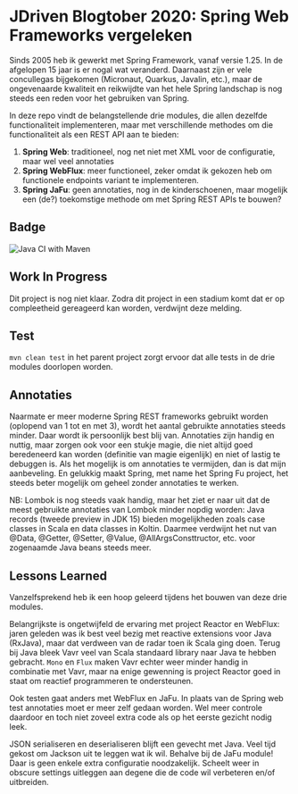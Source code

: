 # JDriven Blogtober 2020: Spring Web Frameworks vergeleken

Sinds 2005 heb ik gewerkt met Spring Framework, vanaf versie 1.25. In de afgelopen 15 jaar is er nogal wat veranderd.
Daarnaast zijn er vele concullegas bijgekomen (Micronaut, Quarkus, Javalin, etc.), maar de ongevenaarde kwaliteit en
reikwijdte van het hele Spring landschap is nog steeds een reden voor het gebruiken van Spring.

In deze repo vindt de belangstellende drie modules, die allen dezelfde functionaliteit implementeren, maar met
verschillende methodes om die functionaliteit als een REST API aan te bieden:

1. **Spring Web**: traditioneel, nog net niet met XML voor de configuratie, maar wel veel annotaties
2. **Spring WebFlux**: meer functioneel, zeker omdat ik gekozen heb om functionele endpoints variant te implementeren.
3. **Spring JaFu**: geen annotaties, nog in de kinderschoenen, maar mogelijk een (de?) toekomstige methode om met Spring REST APIs
te bouwen?

## Badge

![Java CI with Maven](https://github.com/jvorhauer/spring-webs-blog/workflows/Java%20CI%20with%20Maven/badge.svg)

## Work In Progress

Dit project is nog niet klaar. Zodra dit project in een stadium komt dat er op compleetheid gereageerd kan worden, verdwijnt deze melding.

## Test

```mvn clean test``` in het parent project zorgt ervoor dat alle tests in de drie modules doorlopen worden.

## Annotaties

Naarmate er meer moderne Spring REST frameworks gebruikt worden (oplopend van 1 tot en met 3), wordt het aantal gebruikte
annotaties steeds minder.
Daar wordt ik persoonlijk best blij van. Annotaties zijn handig en nuttig, maar zorgen ook voor een stukje magie, die niet altijd
goed beredeneerd kan worden (definitie van magie eigenlijk) en niet of lastig te debuggen is.
Als het mogelijk is om annotaties te vermijden, dan is dat mijn aanbeveling. En gelukkig maakt Spring, met name het Spring Fu project, het steeds beter mogelijk om geheel zonder annotaties te werken.

NB: Lombok is nog steeds vaak handig, maar het ziet er naar uit dat de meest gebruikte annotaties van Lombok minder nopdig worden: Java records (tweede preview in JDK 15) bieden mogelijkheden zoals case classes in Scala en data classes in Koltin. Daarmee verdwijnt het nut van @Data, @Getter, @Setter, @Value, @AllArgsConsttructor, etc. voor zogenaamde Java beans steeds meer.

## Lessons Learned

Vanzelfsprekend heb ik een hoop geleerd tijdens het bouwen van deze drie modules.

Belangrijkste is ongetwijfeld de ervaring met project Reactor en WebFlux: jaren geleden was ik best veel bezig met reactive extensions voor Java (RxJava), maar dat verdween van de radar toen ik Scala ging doen. Terug bij Java bleek Vavr veel van Scala standaard library naar Java te hebben gebracht. ```Mono``` en ```Flux``` maken Vavr echter weer minder handig in combinatie met Vavr, maar na enige gewenning is project Reactor goed in staat om reactief programmeren te ondersteunen.

Ook testen gaat anders met WebFlux en JaFu. In plaats van de Spring web test annotaties moet er meer zelf gedaan worden. Wel meer controle daardoor en toch niet zoveel extra code als op het eerste gezicht nodig leek.

JSON serialiseren en deserialiseren blijft een gevecht met Java. Veel tijd gekost om Jackson uit te leggen wat ik wil. Behalve bij de JaFu module! Daar is geen enkele extra configuratie noodzakelijk. Scheelt weer in obscure settings uitleggen aan degene die de code wil verbeteren en/of uitbreiden.
